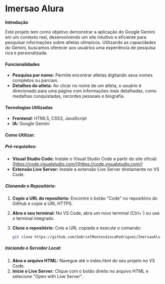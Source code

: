 # Imersao Alura

**Introdução**

Este projeto tem como objetivo demonstrar a aplicação do Google Gemini em um contexto real, desenvolvendo um site intuitivo e eficiente para pesquisar informações sobre atletas olímpicos. Utilizando as capacidades do Gemini, buscamos oferecer aos usuários uma experiência de pesquisa rica e personalizada.

#### **Funcionalidades**

* **Pesquisa por nome:** Permite encontrar atletas digitando seus nomes completos ou parciais.
* **Detalhes do atleta:** Ao clicar no nome de um atleta, o usuário é direcionado para uma página com informações mais detalhadas, como medalhas conquistadas, recordes pessoais e biografia.

#### **Tecnologias Utilizadas**

* **Frontend:** HTML5, CSS3, JavaScript
* **IA:** Google Gemini

#### **Como Utilizar:**

##### **Pré-requisitos:**

* **Visual Studio Code:** Instale o Visual Studio Code a partir do site oficial:[https://code.visualstudio.com/](https://code.visualstudio.com/)
* **Extensão Live Server:** Instale a extensão Live Server diretamente no VS Code.

##### **Clonando o Repositório:**

1. **Copie a URL do repositório:** Encontre o botão "Code" no repositório do GitHub e copie a URL HTTPS.
2. **Abra o seu terminal:** No VS Code, abra um novo terminal (Ctrl+`) ou use o terminal integrado.
3. **Clone o repositório:** Cole a URL copiada e execute o comando:

   ```bash
   git clone https://github.com/GabrielMontesdiocaRodrigues/ImersaoAlura.git
   ```

##### **Iniciando o Servidor Local:**

1. **Abra o arquivo HTML:** Navegue até o index.html do seu projeto no VS Code.
2. **Inicie o Live Server:** Clique com o botão direito no arquivo HTML e selecione "Open with Live Server".
